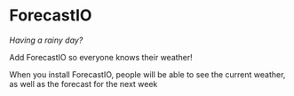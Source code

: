 # ForecastIO

*Having a rainy day?*

Add ForecastIO so everyone knows their weather!

When you install ForecastIO, people will be able to see the current weather, as well as the forecast for the next week

